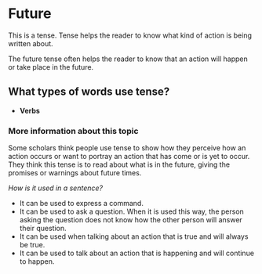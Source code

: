 # Future 

This is a tense. Tense helps the reader to know what kind of action is being written about.  

The future tense often helps the reader to know that an action will happen or take place  in the future. 

## What types of words use tense?

* **Verbs** 

### More information about this topic
Some scholars think people use tense to show how they perceive how an action occurs or want to portray an action that has come or is yet to occur. They think this tense is to read about what is in the future, giving the promises or warnings about future times.

*How is it used in a sentence?*

* It can be used to express a command. 
* It can be used to ask a question. When it is used this way, the person asking the question does not know how the other person will answer their question. 
* It can be used when talking about an action that is true and will always be true.
* It can be used to talk about an action that is happening and will continue to happen. 

